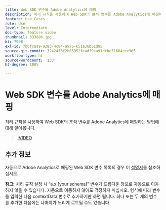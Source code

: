 ```yaml
---
title: Web SDK 변수를 Adobe Analytics에 매핑
description: 처리 규칙을 사용하여 Web SDK의 분석 변수를 Adobe Analytics에 매핑하는 방법에 대해 알아봅니다.
feature: Use Cases
role: User
level: Intermediate
doc-type: feature video
thumbnail: 333606.jpg
kt: 7998
exl-id: 7b6fcaa9-9283-4c84-a975-651a36b51d95
source-git-commit: 32424f3f2b05952fe4df9ea91dcbe51684cee905
workflow-type: ht
source-wordcount: '133'
ht-degree: 100%

---
```


# Web SDK 변수를 Adobe Analytics에 매핑

처리 규칙을 사용하여 Web SDK의 분석 변수를 Adobe Analytics에 매핑하는 방법에 대해 알아봅니다.

>[!VIDEO](https://video.tv.adobe.com/v/333606/?quality=12&learn=on)

## 추가 정보

자동으로 Adobe Analytics로 매핑된 Web SDK 변수 목록의 경우 이 [설명서](https://experienceleague.adobe.com/docs/experience-platform/edge/data-collection/adobe-analytics/automatically-mapped-vars.html)를 참조하십시오.

**참고:** 처리 규칙 설정 시 “a.x.[your schema]” 변수가 드롭다운 창으로 자동으로 이동하지 않을 수 있습니다. 자동으로 이동하지 않아도 걱정하지 마십시오. 형식에 따라 변수를 입력한 다음 contextData 변수로 추가하기만 하면 됩니다. 하나 또는 두 개의 변수를 추가한 다음에는 나머지가 느리게 로드될 수도 있습니다.
